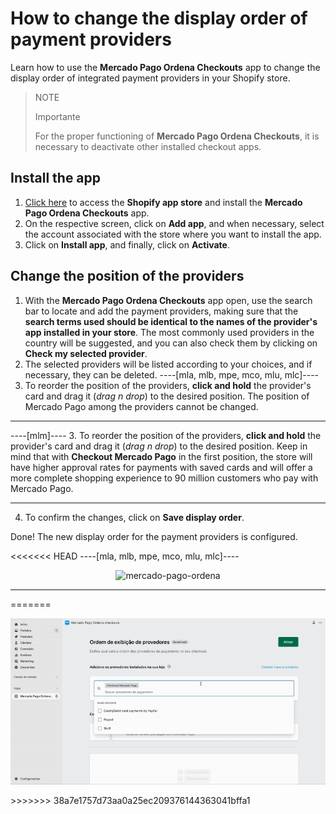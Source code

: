 # How to change the display order of payment providers

Learn how to use the **Mercado Pago Ordena Checkouts** app to change the display order of integrated payment providers in your Shopify store.

> NOTE
>
> Importante
>
> For the proper functioning of **Mercado Pago Ordena Checkouts**, it is necessary to deactivate other installed checkout apps.

## Install the app

1. [Click here](https://apps.shopify.com/mercado-pago-ordena-checkouts) to access the **Shopify app store** and install the **Mercado Pago Ordena Checkouts** app.
2. On the respective screen, click on **Add app**, and when necessary, select the account associated with the store where you want to install the app.
3. Click on **Install app**, and finally, click on **Activate**.

## Change the position of the providers

1. With the **Mercado Pago Ordena Checkouts** app open, use the search bar to locate and add the payment providers, making sure that the **search terms used should be identical to the names of the provider's app installed in your store**. The most commonly used providers in the country will be suggested, and you can also check them by clicking on **Check my selected provider**.
2. The selected providers will be listed according to your choices, and if necessary, they can be deleted.
----[mla, mlb, mpe, mco, mlu, mlc]----
3. To reorder the position of the providers, **click and hold** the provider's card and drag it (_drag n drop_) to the desired position. The position of Mercado Pago among the providers cannot be changed.

------------
----[mlm]----
3. To reorder the position of the providers, **click and hold** the provider's card and drag it (_drag n drop_) to the desired position. Keep in mind that with **Checkout Mercado Pago** in the first position, the store will have higher approval rates for payments with saved cards and will offer a more complete shopping experience to 90 million customers who pay with Mercado Pago.

------------
4. To confirm the changes, click on **Save display order**.

Done! The new display order for the payment providers is configured.

<<<<<<< HEAD
----[mla, mlb, mpe, mco, mlu, mlc]----
<center>

![mercado-pago-ordena](shopify/mercado-pago-ordena-en.png)

</center>

------------
=======
<center>

![mercado-pago-ordena](/images/shopify/mercado-pago-ordena-pt.gif)

</center>
>>>>>>> 38a7e1757d73aa0a25ec209376144363041bffa1
